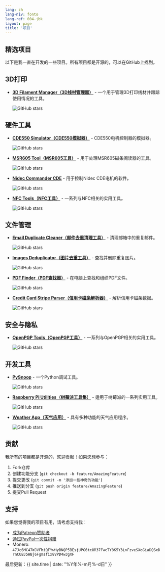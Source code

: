 ```yaml
---
lang: zh
lang-niv: fonto
lang-ref: 004-jbk
layout: page
title: '项目'
---
```


## 精选项目

以下是我一直在开发的一些项目。所有项目都是开源的，可以在GitHub上找到。

## 3D打印

- [**3D Filament Manager（3D线材管理器）**](https://github.com/Nsfr750/3D_Filament_Manager) - 一个用于管理3D打印线材并跟踪使用情况的工具。
  
  ![GitHub stars](https://img.shields.io/github/stars/Nsfr750/3D_Filament_Manager?style=social)

## 硬件工具

- [**CDE550 Simulator（CDE550模拟器）**](https://github.com/Nsfr750/CDE550-sim) - CDE550电机控制器的模拟器。
  
  ![GitHub stars](https://img.shields.io/github/stars/Nsfr750/CDE550-sim?style=social)

- [**MSR605 Tool（MSR605工具）**](https://github.com/Nsfr750/MSR605) - 用于处理MSR605磁条阅读器的工具。
  
  ![GitHub stars](https://img.shields.io/github/stars/Nsfr750/MSR605?style=social)

- [**Nidec Commander CDE**](https://github.com/Nsfr750/Nidec_CommanderCDE) - 用于控制Nidec CDE电机的软件。
  
  ![GitHub stars](https://img.shields.io/github/stars/Nsfr750/Nidec_CommanderCDE?style=social)

- [**NFC Tools（NFC工具）**](https://github.com/Nsfr750/NFC) - 一系列与NFC相关的实用工具。
  
  ![GitHub stars](https://img.shields.io/github/stars/Nsfr750/NFC?style=social)

## 文件管理

- [**Email Duplicate Cleaner（邮件去重清理工具）**](https://github.com/Nsfr750/EmailDuplicateCleaner) - 清理邮箱中的重复邮件。
  
  ![GitHub stars](https://img.shields.io/github/stars/Nsfr750/EmailDuplicateCleaner?style=social)

- [**Images Deduplicator（图片去重工具）**](https://github.com/Nsfr750/Images-Deduplicator) - 查找并删除重复图片。
  
  ![GitHub stars](https://img.shields.io/github/stars/Nsfr750/Images-Deduplicator?style=social)

- [**PDF Finder（PDF查找器）**](https://github.com/Nsfr750/PDF_Finder) - 在电脑上查找和组织PDF文件。
  
  ![GitHub stars](https://img.shields.io/github/stars/Nsfr750/PDF_Finder?style=social)

- [**Credit Card Stripe Parser（信用卡磁条解析器）**](https://github.com/Nsfr750/credit_card_stripe_parser) - 解析信用卡磁条数据。
  
  ![GitHub stars](https://img.shields.io/github/stars/Nsfr750/credit_card_stripe_parser?style=social)

## 安全与隐私

- [**OpenPGP Tools（OpenPGP工具）**](https://github.com/Nsfr750/OpenPGP) - 一系列与OpenPGP相关的实用工具。
  
  ![GitHub stars](https://img.shields.io/github/stars/Nsfr750/OpenPGP?style=social)

## 开发工具

- [**PySnoop**](https://github.com/Nsfr750/PySnoop) - 一个Python调试工具。
  
  ![GitHub stars](https://img.shields.io/github/stars/Nsfr750/PySnoop?style=social)

- [**Raspberry Pi Utilities（树莓派工具集）**](https://github.com/Nsfr750/raspy_utility) - 适用于树莓派的一系列实用工具。
  
  ![GitHub stars](https://img.shields.io/github/stars/Nsfr750/raspy_utility?style=social)

- [**Weather App（天气应用）**](https://github.com/Nsfr750/weather) - 具有多种功能的天气应用程序。
  
  ![GitHub stars](https://img.shields.io/github/stars/Nsfr750/weather?style=social)

## 贡献

我所有的项目都是开源的，欢迎贡献！如果您想参与：

1. Fork仓库
2. 创建功能分支 (`git checkout -b feature/AmazingFeature`)
3. 提交更改 (`git commit -m '添加一些神奇的功能'`)
4. 推送到分支 (`git push origin feature/AmazingFeature`)
5. 提交Pull Request

## 支持

如果您觉得我的项目有用，请考虑支持我：

- [成为Patreon赞助者](https://www.patreon.com/Nsfr750)
- [通过PayPal一次性捐赠](https://paypal.me/3dmega)
- Monero: `47Jc6MC47WJVFhiQFYwHyBNQP5BEsjUPG6tc8R37FwcTY8K5Y3LvFzveSXoGiaDQSxDrnCUBJ5WBj6Fgmsfix8VPD4w3gXF`

最后更新：{{ site.time | date: "%Y年%-m月%-d日" }}
